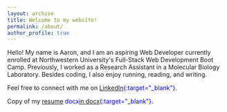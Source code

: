 ```yaml
---
layout: archive
title: Welcome to my website!
permalink: /about/
author_profile: true
---
```


Hello! My name is Aaron, and I am an aspiring Web Developer currently enrolled at Northwestern University's Full-Stack Web Development Boot Camp. Previously, I worked as a Research Assistant in a Molecular Biology Laboratory. Besides coding, I also enjoy running, reading, and writing.

Feel free to connect with me on <span style="color:blue">[LinkedIn][linkedin]{:target="_blank"}</span>.

Copy of my <span style="color:blue">[resume][resume] docx[in docx][in docx]{:target="_blank"}</span>.

[linkedin]: https://www.linkedin.com/in/aaron-trierweiler-785b7465/
[resume]: /downloads/trierweilerResume.pdf
[in docx]: /downloads/trierweilerResume.docx
[bootcamp]: https://codingbootcamp.northwestern.edu/

  



